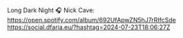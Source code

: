 Long Dark Night 🎧 Nick Cave: https://open.spotify.com/album/692UfApwZN5hJ7rRIfcSde https://social.dfaria.eu/?hashtag=2024-07-23T18:06:27Z